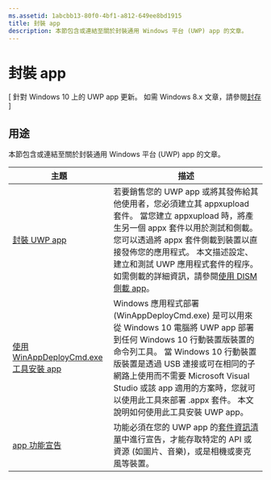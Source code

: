 ```yaml
---
ms.assetid: 1abcbb13-80f0-4bf1-a812-649ee8bd1915
title: 封裝 app
description: 本節包含或連結至關於封裝通用 Windows 平台 (UWP) app 的文章。
---
```

# 封裝 app

\[ 針對 Windows 10 上的 UWP app 更新。 如需 Windows 8.x 文章，請參閱[封存](http://go.microsoft.com/fwlink/p/?linkid=619132) \]

## 用途

本節包含或連結至關於封裝通用 Windows 平台 (UWP) app 的文章。

| 主題 | 描述 |
|-------|-------------|
| [封裝 UWP app](packaging-uwp-apps.md) | 若要銷售您的 UWP app 或將其發佈給其他使用者，您必須建立其 appxupload 套件。 當您建立 appxupload 時，將產生另一個 appx 套件以用於測試和側載。 您可以透過將 appx 套件側載到裝置以直接發佈您的應用程式。 本文描述設定、建立和測試 UWP 應用程式套件的程序。 如需側載的詳細資訊，請參閱[使用 DISM 側載 app](http://go.microsoft.com/fwlink/?LinkID=231020)。 |
| [使用 WinAppDeployCmd.exe 工具安裝 app](install-universal-windows-apps-with-the-winappdeploycmd-tool.md) | Windows 應用程式部署 (WinAppDeployCmd.exe) 是可以用來從 Windows 10 電腦將 UWP app 部署到任何 Windows 10 行動裝置版裝置的命令列工具。 當 Windows 10 行動裝置版裝置是透過 USB 連接或可在相同的子網路上使用而不需要 Microsoft Visual Studio 或該 app 適用的方案時，您就可以使用此工具來部署 .appx 套件。 本文說明如何使用此工具安裝 UWP app。 |
| [app 功能宣告](app-capability-declarations.md) | 功能必須在您的 UWP app 的[套件資訊清單](https://msdn.microsoft.com/library/windows/apps/BR211474)中進行宣告，才能存取特定的 API 或資源 (如圖片、音樂)，或是相機或麥克風等裝置。 |
 



<!--HONumber=Mar16_HO1-->



